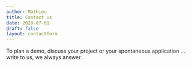 ```yaml
---
author: Mathieu
title: Contact us
date: 2020-07-01
draft: false
layout: contactform
---
```


To plan a demo, discuss your project or your spontaneous application ... write to us, we always answer.
